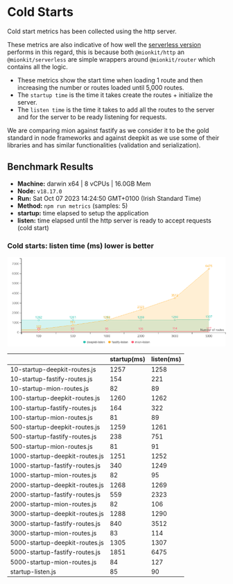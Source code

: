 # Cold Starts

Cold start metrics has been collected using the http server.

These metrics are also indicative of how well the [serverless version](https://github.com/mionkit/mion/tree/master/packages/serverless) performs in this regard, this is because both `@mionkit/http` an `@mionkit/serverless` are simple wrappers around `@mionkit/router` which contains all the logic.

- These metrics show the start time when loading 1 route and then increasing the number or routes loaded until 5,000 routes.
- The `startup time` is the time it takes create the routes + initialize the server.
- The `listen time` is the time it takes to add all the routes to the server and for the server to be ready listening for requests.

We are comparing mion against fastify as we consider it to be the gold standard in node frameworks and against deepkit as we use some of their libraries and has similar functionalities (validation and serialization).

## Benchmark Results
* __Machine:__ darwin x64 | 8 vCPUs | 16.0GB Mem
* __Node:__ `v18.17.0`
* __Run:__ Sat Oct 07 2023 14:24:50 GMT+0100 (Irish Standard Time)
* __Method:__ `npm run metrics` (samples: 5)
* __startup:__ time elapsed to setup the application
* __listen:__ time elapsed until the http server is ready to accept requests (cold start)

### Cold starts:  listen time (ms) lower is better 

![benchmarks](assets/public/charts/cold-starts.png)



  | | startup(ms) | listen(ms) |
  |-| -           | -          |
| 10-startup-deepkit-routes.js | 1257 | 1258 |
| 10-startup-fastify-routes.js | 154 | 221 |
| 10-startup-mion-routes.js | 82 | 89 |
| 100-startup-deepkit-routes.js | 1260 | 1262 |
| 100-startup-fastify-routes.js | 164 | 322 |
| 100-startup-mion-routes.js | 81 | 89 |
| 500-startup-deepkit-routes.js | 1259 | 1261 |
| 500-startup-fastify-routes.js | 238 | 751 |
| 500-startup-mion-routes.js | 81 | 91 |
| 1000-startup-deepkit-routes.js | 1251 | 1252 |
| 1000-startup-fastify-routes.js | 340 | 1249 |
| 1000-startup-mion-routes.js | 82 | 95 |
| 2000-startup-deepkit-routes.js | 1268 | 1269 |
| 2000-startup-fastify-routes.js | 559 | 2323 |
| 2000-startup-mion-routes.js | 82 | 106 |
| 3000-startup-deepkit-routes.js | 1288 | 1290 |
| 3000-startup-fastify-routes.js | 840 | 3512 |
| 3000-startup-mion-routes.js | 83 | 114 |
| 5000-startup-deepkit-routes.js | 1305 | 1307 |
| 5000-startup-fastify-routes.js | 1851 | 6475 |
| 5000-startup-mion-routes.js | 84 | 127 |
| startup-listen.js | 85 | 90 |

